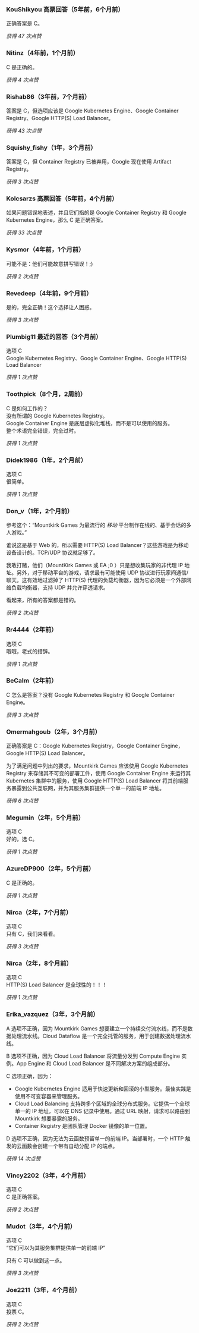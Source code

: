 ### KouShikyou 高票回答（5年前，6个月前）  
正确答案是 C。

*获得 47 次点赞*

### Nitinz（4年前，1个月前）  
C 是正确的。

*获得 4 次点赞*

### Rishab86（3年前，7个月前）  
答案是 C，但选项应该是 Google Kubernetes Engine、Google Container Registry、Google HTTP(S) Load Balancer。

*获得 43 次点赞*

### Squishy_fishy（1年，3个月前）  
答案是 C，但 Container Registry 已被弃用，Google 现在使用 Artifact Registry。

*获得 3 次点赞*

### Kolcsarzs 高票回答（5年前，4个月前）  
如果问题错误地表述，并且它们指的是 Google Container Registry 和 Google Kubernetes Engine，那么 C 是正确答案。

*获得 33 次点赞*

### Kysmor（4年前，1个月前）  
可能不是：他们可能故意拼写错误！;)

*获得 2 次点赞*

### Revedeep（4年前，9个月前）  
是的，完全正确！这个选择让人困惑。

*获得 3 次点赞*

### Plumbig11 最近的回答（3个月前）  
选项 C    
Google Kubernetes Registry、Google Container Engine、Google HTTP(S) Load Balancer

*获得 1 次点赞*

### Toothpick（8个月，2周前）  
C 是如何工作的？    
没有所谓的 Google Kubernetes Registry。    
Google Container Engine 是底层虚拟化堆栈，而不是可以使用的服务。    
整个术语完全错误，完全过时。

*获得 1 次点赞*

### Didek1986（1年，2个月前）  
选项 C    
很简单。

*获得 1 次点赞*

### Don_v（1年，2个月前）  
参考这个：“Mountkirk Games 为最流行的 *移动* 平台制作在线的、基于会话的多人游戏。”
  
谁说这是基于 Web 的，所以需要 HTTP(S) Load Balancer？这些游戏是为移动设备设计的。TCP/UDP 协议就足够了。
  
我敢打赌，他们（MountKirk Games 或 EA ;0 ）只是想收集玩家的非代理 IP 地址。另外，对于移动平台的游戏，请求最有可能使用 UDP 协议进行玩家间通信/聊天。这有效地过滤掉了 HTTP(S) 代理的负载均衡器，因为它必须是一个外部网络负载均衡器，支持 UDP 并允许穿透请求。
  
看起来，所有的答案都是错的。

*获得 2 次点赞*

### Rr4444（2年前）  
选项 C    
哦哦，老式的措辞。

*获得 1 次点赞*

### BeCalm（2年前）  
C 怎么是答案？没有 Google Kubernetes Registry 和 Google Container Engine。

*获得 3 次点赞*

### Omermahgoub（2年，3个月前）  
正确答案是 C：Google Kubernetes Registry，Google Container Engine，Google HTTP(S) Load Balancer。
  
为了满足问题中列出的要求，Mountkirk Games 应该使用 Google Kubernetes Registry 来存储其不可变的部署工件，使用 Google Container Engine 来运行其 Kubernetes 集群中的服务，使用 Google HTTP(S) Load Balancer 将其前端服务暴露到公共互联网，并为其服务集群提供一个单一的前端 IP 地址。

*获得 6 次点赞*

### Megumin（2年，5个月前）  
选项 C    
好的，选 C。

*获得 1 次点赞*

### AzureDP900（2年，5个月前）  
C 是正确的。

*获得 1 次点赞*

### Nirca（2年，7个月前）  
选项 C    
只有 C，我们来看看。

*获得 3 次点赞*

### Nirca（2年，8个月前）  
选项 C    
HTTP(S) Load Balancer 是全球性的！！！

*获得 1 次点赞*

### Erika_vazquez（3年，3个月前）  
A 选项不正确，因为 Mountkirk Games 想要建立一个持续交付流水线，而不是数据处理流水线。Cloud Dataflow 是一个完全托管的服务，用于创建数据处理流水线。
  
B 选项不正确，因为 Cloud Load Balancer 将流量分发到 Compute Engine 实例。App Engine 和 Cloud Load Balancer 是不同解决方案的组成部分。
  
C 选项正确，因为：  
- Google Kubernetes Engine 适用于快速更新和回滚的小型服务。最佳实践是使用不可变容器来管理服务。  
- Cloud Load Balancing 支持跨多个区域的全球分布式服务。它提供一个全球单一的 IP 地址，可以在 DNS 记录中使用。通过 URL 映射，请求可以路由到 Mountkirk 想要暴露的服务。  
- Container Registry 是团队管理 Docker 镜像的单一位置。
  
D 选项不正确，因为无法为云函数预留单一的前端 IP。当部署时，一个 HTTP 触发的云函数会创建一个带有自动分配 IP 的端点。

*获得 14 次点赞*

### Vincy2202（3年，4个月前）  
选项 C    
C 是正确答案。

*获得 2 次点赞*

### Mudot（3年，4个月前）  
选项 C  
“它们可以为其服务集群提供单一的前端 IP”
  
只有 C 可以做到这一点。

*获得 3 次点赞*

### Joe2211（3年，4个月前）  
选项 C    
投票 C。

*获得 2 次点赞*
